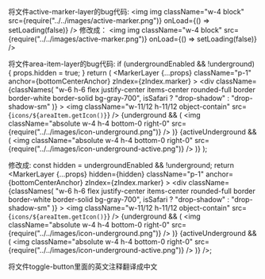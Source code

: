 将文件active-marker-layer的bug代码:
<img
      img className="w-4 block"
      src={require("../../images/active-marker.png")}
      onLoad={() => setLoading(false)}
    />
修改成：
<img
      img className="w-4 block"
      src={require("../../images/active-marker.png")}
      onLoad={() => setLoading(false)}
    />

将文件area-item-layer的bug代码:
      if (undergroundEnabled && !underground) {
    props.hidden = true;
  }
  return (
    <MarkerLayer
      {...props}
      className="p-1"
      anchor={bottomCenterAnchor}
      zIndex={zIndex.marker}
    >
      <div
        className={classNames(
          "w-6 h-6 flex justify-center items-center rounded-full border border-white border-solid bg-gray-700",
          isSafari ? "drop-shadow" : "drop-shadow-sm"
        )}
      >
        <img
          className="w-11/12 h-11/12 object-contain"
          src={`icons/${areaItem.getIcon()}`}
        />
      </div>
      {underground && (
        <img
          className="absolute w-4 h-4 bottom-0 right-0"
          src={require("../../images/icon-underground.png")}
        />
      )}
      {activeUnderground && (
        <img
          className="absolute w-4 h-4 bottom-0 right-0"
          src={require("../../images/icon-underground-active.png")}
        />
      )}
    </MarkerLayer>
  );

修改成:
    const hidden = undergroundEnabled && !underground;
return <MarkerLayer {...props} hidden={hidden}       className="p-1"
      anchor={bottomCenterAnchor}
      zIndex={zIndex.marker}
    >
      <div
        className={classNames(
          "w-6 h-6 flex justify-center items-center rounded-full border border-white border-solid bg-gray-700",
          isSafari ? "drop-shadow" : "drop-shadow-sm"
        )}
      >
        <img
          className="w-11/12 h-11/12 object-contain"
          src={`icons/${areaItem.getIcon()}`}
        />
      </div>
      {underground && (
        <img
          className="absolute w-4 h-4 bottom-0 right-0"
          src={require("../../images/icon-underground.png")}
        />
      )}
      {activeUnderground && (
        <img
          className="absolute w-4 h-4 bottom-0 right-0"
          src={require("../../images/icon-underground-active.png")}
        />
      )} />;





将文件toggle-button里面的英文注释翻译成中文
